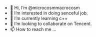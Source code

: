- 👋 Hi, I’m @microcosmmacrocosm
- 👀 I’m interested in doing senceful job.
- 🌱 I’m currently learning c++
- 💞️ I’m looking to collaborate on Tencent.
- 📫 How to reach me ...

<!---
microcosmmacrocosm/microcosmmacrocosm is a ✨ special ✨ repository because its `README.md` (this file) appears on your GitHub profile.
You can click the Preview link to take a look at your changes.
--->

